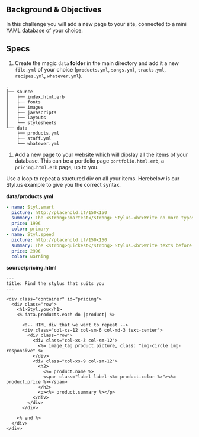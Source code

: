 ## Background & Objectives

In this challenge you will add a new page to your site, connected to a mini YAML database of your choice.

## Specs

1. Create the magic `data` **folder** in the main directory and add it a new `file.yml` of your choice (`products.yml`, `songs.yml`, `tracks.yml`, `recipes.yml`, `whatever.yml`).

```
.
├── source
│   ├── index.html.erb
│   ├── fonts
│   ├── images
│   ├── javascripts
│   ├── layouts
│   └── stylesheets
└── data
    ├── products.yml
    ├── staff.yml
    └── whatever.yml
```

1. Add a new page to your website which will dipslay all the items of your database. This can be a portfolio page `portfolio.html.erb`, a `pricing.html.erb` page, up to you.

Use a loop to repeat a stuctured div on all your items. Herebelow is our Styl.us example to give you the correct syntax.

**data/products.yml**

```yaml
- name: Styl.smart
  picture: http://placehold.it/150x150
  summary: The <strong>smartest</strong> Stylus.<br>Write no more typos..
  price: 199€
  color: primary
- name: Styl.speed
  picture: http://placehold.it/150x150
  summary: The <strong>quickest</strong> Stylus.<br>Write texts before you do..
  price: 299€
  color: warning
```

**source/pricing.html**

```erb
---
title: Find the stylus that suits you
---

<div class="container" id="pricing">
  <div class="row">
    <h1>Styl.you</h1>
    <% data.products.each do |product| %>

      <!-- HTML div that we want to repeat -->
      <div class="col-xs-12 col-sm-6 col-md-3 text-center">
        <div class="row">
          <div class="col-xs-3 col-sm-12">
            <%= image_tag product.picture, class: "img-circle img-responsive" %>
          </div>
          <div class="col-xs-9 col-sm-12">
            <h2>
              <%= product.name %>
              <span class="label label-<%= product.color %>"><%= product.price %></span>
            </h2>
            <p><%= product.summary %></p>
          </div>
        </div>
      </div>

    <% end %>
  </div>
</div>
```